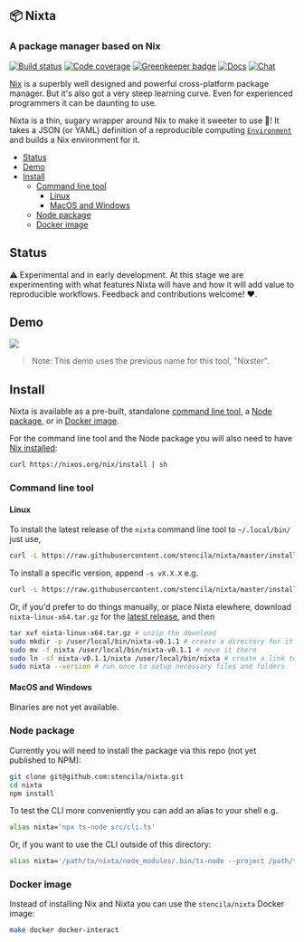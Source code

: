 ## 📦 Nixta
### A package manager based on Nix

[![Build status](https://travis-ci.org/stencila/nixta.svg?branch=master)](https://travis-ci.org/stencila/nixta)
[![Code coverage](https://codecov.io/gh/stencila/nixta/branch/master/graph/badge.svg)](https://codecov.io/gh/stencila/nixta)
[![Greenkeeper badge](https://badges.greenkeeper.io/stencila/nixta.svg)](https://greenkeeper.io/)
[![Docs](https://img.shields.io/badge/docs-latest-blue.svg)](https://stencila.github.io/nixta/)
[![Chat](https://badges.gitter.im/stencila/stencila.svg)](https://gitter.im/stencila/stencila)

[Nix](https://nixos.org/nix/) is a superbly well designed and powerful cross-platform package manager. But it's also got a very steep learning curve. Even for experienced programmers it can be daunting to use. 

Nixta is a thin, sugary wrapper around Nix to make it sweeter to use 🍭! It takes a JSON (or YAML) definition of a reproducible computing [`Environment`](https://stencila.github.io/schema/Environment) and builds a Nix environment for it.

<!-- Automatically generated TOC. Don't edit, `make docs` instead>

<!-- toc -->

- [Status](#status)
- [Demo](#demo)
- [Install](#install)
  * [Command line tool](#command-line-tool)
    + [Linux](#linux)
    + [MacOS and Windows](#macos-and-windows)
  * [Node package](#node-package)
  * [Docker image](#docker-image)

<!-- tocstop -->

## Status

:warning: Experimental and in early development. At this stage we are experimenting with what features Nixta will have and how it will add value to reproducible workflows. Feedback and contributions welcome! :heart:.

## Demo

<a href="https://asciinema.org/a/KD0z367VL5mBNknueUpqzVGMP?size=medium&cols=120&autoplay=1" target="_blank"><img src="https://asciinema.org/a/KD0z367VL5mBNknueUpqzVGMP.svg" /></a>

> Note: This demo uses the previous name for this tool, "Nixster".


## Install

Nixta is available as a pre-built, standalone [command line tool](#command-line-tool), a [Node package](#node-package), or in [Docker image](#docker-image).

For the command line tool and the Node package you will also need to have [Nix installed](https://nixos.org/nix/download.html):

```bash
curl https://nixos.org/nix/install | sh
```

### Command line tool

#### Linux

To install the latest release of the `nixta` command line tool to `~/.local/bin/` just use,

```bash
curl -L https://raw.githubusercontent.com/stencila/nixta/master/install.sh | bash
```

To install a specific version, append `-s vX.X.X` e.g.

```bash
curl -L https://raw.githubusercontent.com/stencila/nixta/master/install.sh | bash -s v0.1.1
```

Or, if you'd prefer to do things manually, or place Nixta elewhere, download `nixta-linux-x64.tar.gz` for the [latest release](https://github.com/stencila/nixta/releases/), and then

```bash
tar xvf nixta-linux-x64.tar.gz # unzip the download
sudo mkdir -p /user/local/bin/nixta-v0.1.1 # create a directory for it
sudo mv -f nixta /user/local/bin/nixta-v0.1.1 # move it there
sudo ln -sf nixta-v0.1.1/nixta /user/local/bin/nixta # create a link to the executable
sudo nixta --version # run once to setup necessary files and folders
```

#### MacOS and Windows

Binaries are not yet available.

### Node package

Currently you will need to install the package via this repo (not yet published to NPM):

```bash
git clone git@github.com:stencila/nixta.git
cd nixta
npm install
```

To test the CLI more conveniently you can add an alias to your shell e.g.

```bash
alias nixta='npx ts-node src/cli.ts'
```

Or, if you want to use the CLI outside of this directory:

```bash
alias nixta='/path/to/nixta/node_modules/.bin/ts-node --project /path/to/nixta/tsconfig.json /path/to/nixta/src/cli.ts'
```

### Docker image

Instead of installing Nix and Nixta you can use the `stencila/nixta` Docker image:

```bash
make docker docker-interact
```
